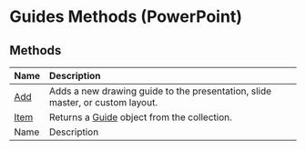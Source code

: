 
# Guides Methods (PowerPoint)

## Methods



|**Name**|**Description**|
|:-----|:-----|
| [Add](225ed31f-897e-a2bf-fecd-a915f8e1865f.md)|Adds a new drawing guide to the presentation, slide master, or custom layout.|
| [Item](a2d6d387-e87f-01e9-28c7-194ce83790e9.md)|Returns a  [Guide](022d5d3f-d840-2699-bcff-6b0b530034fd.md) object from the collection.|
|Name|Description|
